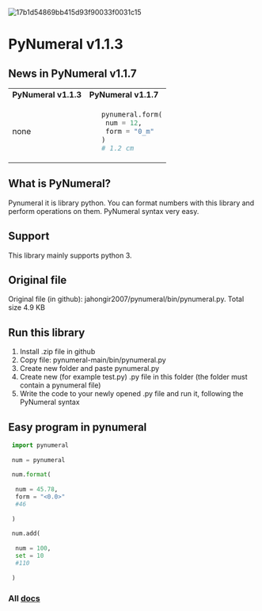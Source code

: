 ![17b1d54869bb415d93f90033f0031c15](https://user-images.githubusercontent.com/69193276/115025179-76e96b00-9eda-11eb-9137-91cd34ad60d9.png)
# PyNumeral v1.1.3
## News in PyNumeral v1.1.7
<table>
 <tr>
  <td><b>PyNumeral v1.1.3</b></td>
  <td><b>PyNumeral v1.1.7</b></td>
 </tr>
  <tr>
  <td>
   none
   </td>
    <td>
   
   ```python
      pynumeral.form(
       num = 12,
       form = "0_m"
      )
      # 1.2 cm
   ```
   </td>
   </tr>
</table>

## What is PyNumeral? 
Pynumeral it is library python. You can format numbers with this library and perform operations on them. PyNumeral syntax very easy.
## Support
This library mainly supports python 3.
## Original file
Original file (in github): jahongir2007/pynumeral/bin/pynumeral.py. Total size 4.9 KB
## Run this library
1. Install .zip file in github
2. Copy file: pynumeral-main/bin/pynumeral.py
3. Create new folder and paste pynumeral.py
4. Create new (for example test.py) .py file in this folder (the folder must contain a pynumeral file)
5. Write the code to your newly opened .py file and run it, following the PyNumeral syntax
## Easy program in pynumeral
```python
 import pynumeral
 
 num = pynumeral
 
 num.format(
 
  num = 45.78,
  form = "<0.0>"
  #46
  
 )
 
 num.add(
 
  num = 100,
  set = 10
  #110
  
 )
```
### All [docs](https://jahongir2007.github.io/pynumeral/)
